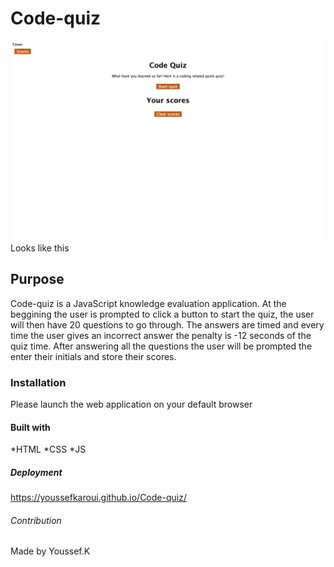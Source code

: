 # Code-quiz

![alt text](./assets/images/README-screenshot.png) Looks like this 

## Purpose 

Code-quiz is a JavaScript knowledge evaluation application. At the beggining the user is prompted to click a button to start the quiz, the user will then have 20 questions to go through. The answers are timed and every time the user gives an incorrect answer the penalty is -12 seconds of the quiz time. After answering all the questions the user will be prompted the enter their initials and store their scores. 

### Installation 

Please launch the web application on your default browser

#### Built with 

*HTML
*CSS
*JS

#####  Deployment 

https://youssefkaroui.github.io/Code-quiz/

######   Contribution

Made by Youssef.K